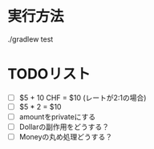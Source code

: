 # 実行方法

./gradlew test


# TODOリスト
- [ ] $5 + 10 CHF = $10 (レートが2:1の場合)
- [ ] $5 * 2 = $10
- [ ] amountをprivateにする
- [ ] Dollarの副作用をどうする？
- [ ] Moneyの丸め処理どうする？